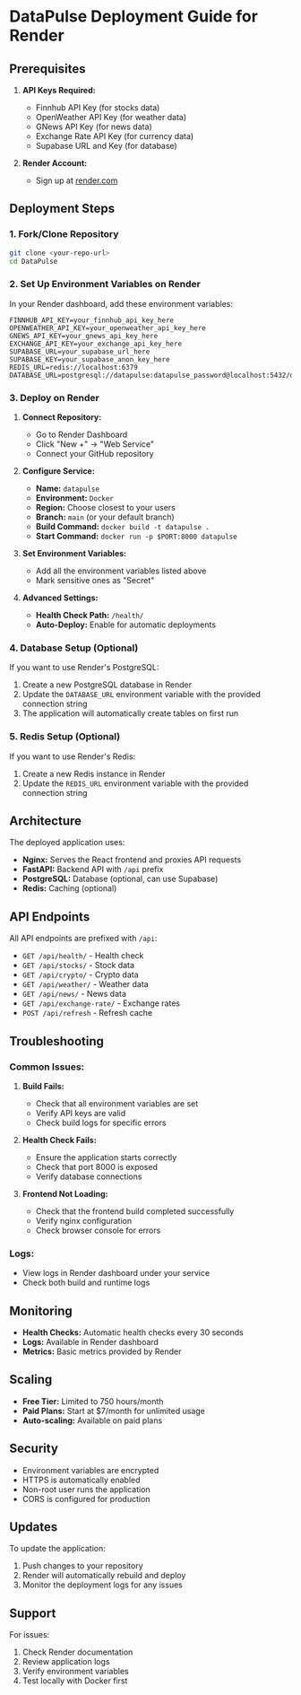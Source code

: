 # DataPulse Deployment Guide for Render

## Prerequisites

1. **API Keys Required:**

   - Finnhub API Key (for stocks data)
   - OpenWeather API Key (for weather data)
   - GNews API Key (for news data)
   - Exchange Rate API Key (for currency data)
   - Supabase URL and Key (for database)

2. **Render Account:**
   - Sign up at [render.com](https://render.com)

## Deployment Steps

### 1. Fork/Clone Repository

```bash
git clone <your-repo-url>
cd DataPulse
```

### 2. Set Up Environment Variables on Render

In your Render dashboard, add these environment variables:

```
FINNHUB_API_KEY=your_finnhub_api_key_here
OPENWEATHER_API_KEY=your_openweather_api_key_here
GNEWS_API_KEY=your_gnews_api_key_here
EXCHANGE_API_KEY=your_exchange_api_key_here
SUPABASE_URL=your_supabase_url_here
SUPABASE_KEY=your_supabase_anon_key_here
REDIS_URL=redis://localhost:6379
DATABASE_URL=postgresql://datapulse:datapulse_password@localhost:5432/datapulse
```

### 3. Deploy on Render

1. **Connect Repository:**

   - Go to Render Dashboard
   - Click "New +" → "Web Service"
   - Connect your GitHub repository

2. **Configure Service:**

   - **Name:** `datapulse`
   - **Environment:** `Docker`
   - **Region:** Choose closest to your users
   - **Branch:** `main` (or your default branch)
   - **Build Command:** `docker build -t datapulse .`
   - **Start Command:** `docker run -p $PORT:8000 datapulse`

3. **Set Environment Variables:**

   - Add all the environment variables listed above
   - Mark sensitive ones as "Secret"

4. **Advanced Settings:**
   - **Health Check Path:** `/health/`
   - **Auto-Deploy:** Enable for automatic deployments

### 4. Database Setup (Optional)

If you want to use Render's PostgreSQL:

1. Create a new PostgreSQL database in Render
2. Update the `DATABASE_URL` environment variable with the provided connection string
3. The application will automatically create tables on first run

### 5. Redis Setup (Optional)

If you want to use Render's Redis:

1. Create a new Redis instance in Render
2. Update the `REDIS_URL` environment variable with the provided connection string

## Architecture

The deployed application uses:

- **Nginx:** Serves the React frontend and proxies API requests
- **FastAPI:** Backend API with `/api` prefix
- **PostgreSQL:** Database (optional, can use Supabase)
- **Redis:** Caching (optional)

## API Endpoints

All API endpoints are prefixed with `/api`:

- `GET /api/health/` - Health check
- `GET /api/stocks/` - Stock data
- `GET /api/crypto/` - Crypto data
- `GET /api/weather/` - Weather data
- `GET /api/news/` - News data
- `GET /api/exchange-rate/` - Exchange rates
- `POST /api/refresh` - Refresh cache

## Troubleshooting

### Common Issues:

1. **Build Fails:**

   - Check that all environment variables are set
   - Verify API keys are valid
   - Check build logs for specific errors

2. **Health Check Fails:**

   - Ensure the application starts correctly
   - Check that port 8000 is exposed
   - Verify database connections

3. **Frontend Not Loading:**
   - Check that the frontend build completed successfully
   - Verify nginx configuration
   - Check browser console for errors

### Logs:

- View logs in Render dashboard under your service
- Check both build and runtime logs

## Monitoring

- **Health Checks:** Automatic health checks every 30 seconds
- **Logs:** Available in Render dashboard
- **Metrics:** Basic metrics provided by Render

## Scaling

- **Free Tier:** Limited to 750 hours/month
- **Paid Plans:** Start at $7/month for unlimited usage
- **Auto-scaling:** Available on paid plans

## Security

- Environment variables are encrypted
- HTTPS is automatically enabled
- Non-root user runs the application
- CORS is configured for production

## Updates

To update the application:

1. Push changes to your repository
2. Render will automatically rebuild and deploy
3. Monitor the deployment logs for any issues

## Support

For issues:

1. Check Render documentation
2. Review application logs
3. Verify environment variables
4. Test locally with Docker first
